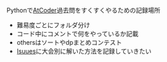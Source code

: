 Pythonで[AtCoder](https://atcoder.jp/)過去問をすくすくやるための記録場所
- 難易度ごとにフォルダ分け
- コード中にコメントで何をやっているか記載
- othersはソートやdpまとめコンテスト
- [Isuues](https://github.com/wasshoy/atcoder/issues)に大会別に解いた方法を記録していきたい